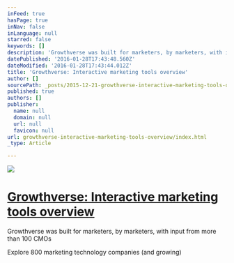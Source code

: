 ```yaml
---
inFeed: true
hasPage: true
inNav: false
inLanguage: null
starred: false
keywords: []
description: 'Growthverse was built for marketers, by marketers, with input from more than 100 CMOs  Explore 800 marketing technology companies (and growing)'
datePublished: '2016-01-28T17:43:48.560Z'
dateModified: '2016-01-28T17:43:44.012Z'
title: 'Growthverse: Interactive marketing tools overview'
author: []
sourcePath: _posts/2015-12-21-growthverse-interactive-marketing-tools-overview.md
published: true
authors: []
publisher:
  name: null
  domain: null
  url: null
  favicon: null
url: growthverse-interactive-marketing-tools-overview/index.html
_type: Article

---
```

![](https://s3-us-west-2.amazonaws.com/the-grid-img/p/20a895a72785a3e8809a34e20c6c9793abd4abdf.jpg)

# [Growthverse: Interactive marketing tools overview][0]

Growthverse was built for marketers, by marketers, with input from more than 100 CMOs 

Explore 800 marketing technology companies (and growing)

[0]: http://www.growthverse.com/overview